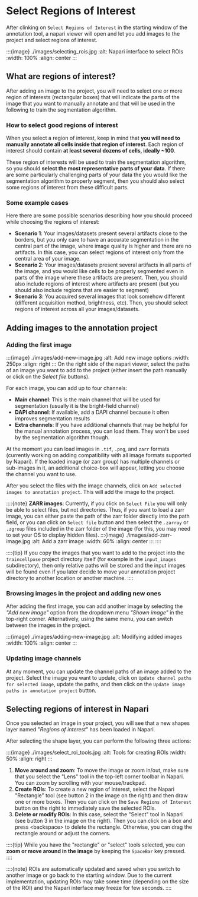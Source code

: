 # Select Regions of Interest

After clinking on `Select Regions of Interest` in the starting window of the annotation tool, a napari viewer will open and let you add images to the project and select regions of interest. 

:::{image} ./images/selecting_rois.jpg
:alt: Napari interface to select ROIs
:width: 100%
:align: center
:::


## What are regions of interest? 
After adding an image to the project, you will need to select one or more region of interests (rectangular boxes) that will indicate the parts of the image that you want to manually annotate and that will be used in the following to train the segmentation algorithm. 

### How to select good regions of interest
When you select a region of interest, keep in mind that **you will need to manually annotate all cells inside that region of interest**. Each region of interest should contain **at least several dozens of cells, ideally ~100**. 

These region of interests will be used to train the segmentation algorithm, so you should **select the most representative parts of your data**. If there are some particularly challenging parts of your data the you would like the segmentation algorithm to properly segment, then you should also select some regions of interest from these difficult parts. 

### Some example cases
Here there are some possible scenarios describing how you should proceed while choosing the regions of interest:

- **Scenario 1**: Your images/datasets present several artifacts close to the borders, but you only care to have an accurate segmentation in the central part of the image, where image quality is higher and there are no artifacts. In this case, you can select regions of interest only from the central area of your image.
- **Scenario 2**: Your images/datasets present several artifacts in all parts of the image, and you would like cells to be properly segmented even in parts of the image where these artifacts are present. Then, you should also include regions of interest where artifacts are present (but you should also include regions that are easier to segment)
- **Scenario 3**: You acquired several images that look somehow different (different acquisition method, brightness, etc). Then, you should select regions of interest across all your images/datasets.

## Adding images to the annotation project
### Adding the first image
:::{image} ./images/add-new-image.jpg
:alt: Add new image options
:width: 250px
:align: right
:::
On the right side of the napari viewer, select the paths of an image you want to add to the project (either insert the path manually or click on the _Select file_ buttons).

For each image, you can add up to four channels:

- **Main channel**: This is the main channel that will be used for segmentation (usually it is the bright-field channel)
- **DAPI channel**: If available, add a DAPI channel because it often improves segmentation results
- **Extra channels**: If you have additional channels that may be helpful for the manual annotation process, you can load them. They won't be used by the segmentation algorithm though.

At the moment you can load images in `.tif`, `.png`, and `zarr` formats (currently working on adding compatibility with all image formats supported by Napari). If the loaded image (or zarr group) has multiple channels or sub-images in it, an additional choice-box will appear, letting you choose the channel you want to use. 

After you select the files with the image channels, click on `Add selected images to annotation project`. This will add the image to the project.


::::{note}
**ZARR images**: Currently, if you click on `Select File` you will only be able to select files, but not directories. Thus, if you want to load a zarr image, you can either paste the path of the zarr folder directly into the path field, or you can click on `Select file` button and then select the `.zarray` or `.zgroup` files included in the zarr folder of the image (for this, you may need to set your OS to display hidden files).
:::{image} ./images/add-zarr-image.jpg
:alt: Add a zarr image
:width: 60%
:align: center
:::
::::


::::{tip}
If you copy the images that you want to add to the project into the `traincellpose` project directory itself (for example in the `input_images` subdirectory), then only relative paths will be stored and the input images will be found even if you later decide to move your annotation project directory to another location or another machine.
::::




### Browsing images in the project and adding new ones
After adding the first image, you can add another image by selecting the _"Add new image"_ option from the dropdown menu _"Shown image"_ in the top-right corner. Alternatively, using the same menu, you can switch between the images in the project.

:::{image} ./images/adding-new-image.jpg
:alt: Modifying added images
:width: 100%
:align: center
:::


### Updating image channels
At any moment, you can update the channel paths of an image added to the project. Select the image you want to update, click on `Update channel paths for selected image`, update the paths, and then click on the `Update image paths in annotation project` button.

## Selecting regions of interest in Napari
Once you selected an image in your project, you will see that a new shapes layer named "_Regions of interest_" has been loaded in Napari.


After selecting the shape layer, you can perform the following three actions:

:::{image} ./images/select_roi_tools.jpg
:alt: Tools for creating ROIs
:width: 50%
:align: right
:::

1. **Move around and zoom**: To move the image or zoom in/out, make sure that you select the "Lens" tool in the top-left corner toolbar in Napari. You can zoom by scrolling with your mouse/trackpad.
2. **Create ROIs**: To create a new region of interest, select the Napari "Rectangle" tool (see button 2 in the image on the right) and then draw one or more boxes. Then you can click on the `Save Regions of Interest` button on the right to immediately save the selected ROIs.
3. **Delete or modify ROIs**: In this case, select the "Select" tool in Napari (see button 3 in the image on the right). Then you can click on a box and press \<backspace> to delete the rectangle. Otherwise, you can drag the rectangle around or adjust the corners.  


::::{tip}
While you have the "rectangle" or "select" tools selected, you can **zoom or move around in the image**  by keeping the `SpaceBar` key pressed.
::::

::::{note}
ROIs are automatically updated and saved when you switch to another image or go back to the starting window. Due to the current implementation, updating ROIs may take some time (depending on the size of the ROI) and the Napari interface may freeze for few seconds.
::::

